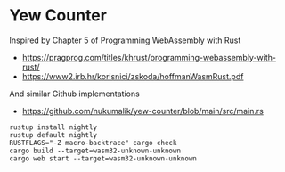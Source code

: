 # Yew Counter

Inspired by Chapter 5 of Programming WebAssembly with Rust
- https://pragprog.com/titles/khrust/programming-webassembly-with-rust/
- https://www2.irb.hr/korisnici/zskoda/hoffmanWasmRust.pdf

And similar Github implementations
- https://github.com/nukumalik/yew-counter/blob/main/src/main.rs

```
rustup install nightly  
rustup default nightly
RUSTFLAGS="-Z macro-backtrace" cargo check 
cargo build --target=wasm32-unknown-unknown 
cargo web start --target=wasm32-unknown-unknown 
```